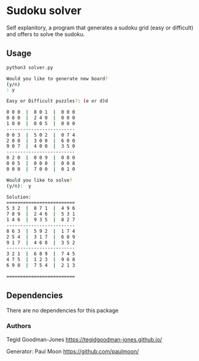 # Sudoku solver
Self explanitory, a program that generates a sudoku grid (easy or difficult) and offers to solve the sudoku. 

## Usage

```bash
python3 solver.py

Would you like to generate new board?
(y/n)
: y

Easy or Difficult puzzles?: (e or d)d

0 0 0  |  8 0 1  |  0 0 0 
0 8 0  |  2 4 0  |  0 0 0 
1 0 0  |  0 0 5  |  0 0 0 
------------------------- 
0 0 3  |  5 0 2  |  0 7 4 
2 0 0  |  3 0 0  |  6 0 0 
9 0 7  |  4 0 0  |  3 5 0 
------------------------- 
0 2 0  |  0 0 9  |  0 0 0 
0 0 5  |  0 0 0  |  0 0 8 
0 0 0  |  7 0 0  |  0 1 0

Would you like to solve?
(y/n):  y

Solution: 
=========================
5 3 2  |  8 7 1  |  4 9 6 
7 8 9  |  2 4 6  |  5 3 1 
1 4 6  |  9 3 5  |  8 2 7 
------------------------- 
8 6 3  |  5 9 2  |  1 7 4 
2 5 4  |  3 1 7  |  6 8 9 
9 1 7  |  4 6 8  |  3 5 2 
------------------------- 
3 2 1  |  6 8 9  |  7 4 5 
4 7 5  |  1 2 3  |  9 6 8 
6 9 8  |  7 5 4  |  2 1 3 

=========================

```

## Dependencies

There are no dependencies for this package

### Authors

Tegid Goodman-Jones
https://tegidgoodman-jones.github.io/

Generator:
Paul Moon
https://github.com/paulmoon/

